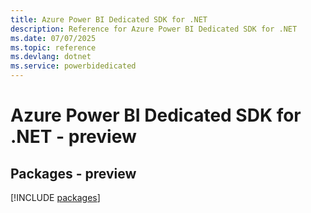 ```yaml
---
title: Azure Power BI Dedicated SDK for .NET
description: Reference for Azure Power BI Dedicated SDK for .NET
ms.date: 07/07/2025
ms.topic: reference
ms.devlang: dotnet
ms.service: powerbidedicated
---
```

# Azure Power BI Dedicated SDK for .NET - preview
## Packages - preview
[!INCLUDE [packages](power-bi-dedicated-index.md)]